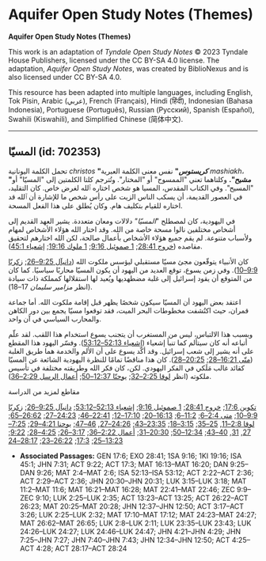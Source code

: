 # Aquifer Open Study Notes (Themes)

**Aquifer Open Study Notes (Themes)**

This work is an adaptation of *Tyndale Open Study Notes* © 2023 Tyndale House Publishers, licensed under the CC BY\-SA 4\.0 license. The adaptation, *Aquifer Open Study Notes*, was created by BiblioNexus and is also licensed under CC BY\-SA 4\.0\.

This resource has been adapted into multiple languages, including English, Tok Pisin, Arabic (عربي), French (Français), Hindi (हिंदी), Indonesian (Bahasa Indonesia), Portuguese (Português), Russian (Русский), Spanish (Español), Swahili (Kiswahili), and Simplified Chinese (简体中文).



--------------------------------

## المسيّا (id: 702353)

تحمل الكلمة اليونانية *christos* **"***كريستوس***"** نفس معنى الكلمة العبرية *mashiakh*، **"***مشيح***".** وكلتاهما تعني "الممسوح" أو "المختار". وتُترجم كلتا الكلمتين إلى "المسيّا" أو "المسيح". وفي الكتاب المقدس، المسيا هو شخص اختاره ٱلله لغرض خاص. كان التقليد، في العصور القديمة، أن يسكب الناس الزيت على رأس شخص ما للإشارة أن ٱلله قد اختاره للقيام بتكليف هام. وكان يُطلق على هذا الفعل المسحة.

في اليهودية، كان لمصطلح "*المسيّا"* دلالات ومعان متعددة. يشير العهد القديم إلى أشخاص مختلفين نالوا مسحة خاصة من الله. وقد اختار الله هؤلاء الأشخاص لمهام ولأسباب متنوعة. لم يقم جميع هؤلاء الأشخاص بأعمال صالحة، لكن الله اختارهم لتحقيق مقاصده ([خروج 28:41](https://ref.ly/Exod28:41); [1 صموئيل 9:16](https://ref.ly/1Sam9:16); [1 ملوك 19:16](https://ref.ly/1Kgs19:16); [إشعياء 45:1](https://ref.ly/Isa45:1)). 
  
كان الأنبياء يتوقّعون مجئ مسيّا مستقبلي ليؤسس ملكوت الله ([دانيآل 9:25–26](https://ref.ly/Dan9:25-Dan9:26); [زكريّا 9:9–10](https://ref.ly/Zech9:9-Zech9:10)). وفي زمن يسوع، توقع العديد من اليهود أن يكون المسيّا محاربًا سياسيًا. كما كان من المتوقع أن يقود إسرائيل إلى غلبة مضطهديها ويُعيد لها استقلالها كمملكة ذات سيادة (انظر *مزامير سليمان* 17–18\).

اعتقد بعض اليهود أن المسيّا سيكون شخصًا يظهر قبل إقامة ملكوت الله. أما جماعة قمران، حيث اكتُشفت مخطوطات البحر الميت، فقد توقعوا مسيّا يجمع بين دور الكاهن والمحارب السياسي في آن واحد.

وبسبب هذا الالتباس، ليس من المستغرب أن يتجنب يسوع استخدام هذا اللقب. لقد علّم أتباعه أنه كان سيتألم كما تنبأ إشعياء ([إشعياء 52:13–53:12](https://ref.ly/Isa52:13-Isa53:12)). وفسّر اليهود هذا المقطع على أنه يشير إلى شعب إسرائيل. وقد أكّد يسوع على أن الألم والخدمة هما طريق الغلبة ([متّى 16:21–28](https://ref.ly/Matt16:21-Matt16:28); [20:25–28](https://ref.ly/Matt20:25-Matt20:28)). كان هذا مناقضًا تمامًا للنظرة اليهودية الشائعة عن المسيّا كقائد غالب مَلَكي في الفكر اليهودي. لكن، كان فكر الله وطريقته مختلفة في تأسيس ملكوته (انظر [لوقا 2:25–32](https://ref.ly/Luke2:25-Luke2:32); [يوحنّا 12:37–50](https://ref.ly/John12:37-John12:50); [أعمال الرسل 2:29–36](https://ref.ly/Acts2:29-Acts2:36)).

مقاطع لمزيد من الدراسة

[تكوين 17:6](https://ref.ly/Gen17:6); [خروج 28:41](https://ref.ly/Exod28:41); [1 صموئيل 9:16](https://ref.ly/1Sam9:16); [إشعياء 52:13–53:12](https://ref.ly/Isa52:13-Isa53:12); [دانيآل 9:25–26](https://ref.ly/Dan9:25-Dan9:26); [زكريّا 9:9–10](https://ref.ly/Zech9:9-Zech9:10); [متى 2:4–6](https://ref.ly/Matt2:4-Matt2:6); [11:2–6](https://ref.ly/Matt11:2-Matt11:6); [16:13–20](https://ref.ly/Matt16:13-Matt16:20); [17:10–12](https://ref.ly/Matt17:10-Matt17:12); [22:41–46](https://ref.ly/Matt22:41-Matt22:46); [24:23–27](https://ref.ly/Matt24:23-Matt24:27); [26:62–65](https://ref.ly/Matt26:62-Matt26:65); [لوقا 2:8–11](https://ref.ly/Luke2:8-Luke2:11), [25–35](https://ref.ly/Luke2:25-Luke2:35); [3:15–18](https://ref.ly/Luke3:15-Luke3:18); [23:35–43](https://ref.ly/Luke23:35-Luke23:43); [24:26–27](https://ref.ly/Luke24:26-Luke24:27), [46–47](https://ref.ly/Luke24:46-Luke24:47); [يوحنا 4:21–29](https://ref.ly/John4:21-John4:29); [7:25–27](https://ref.ly/John7:25-John7:27), [31](https://ref.ly/John7:31), [40–43](https://ref.ly/John7:40-John7:43); [12:34–50](https://ref.ly/John12:34-John12:50); [20:30–31](https://ref.ly/John20:30-John20:31); [أعمال 2:22–36](https://ref.ly/Acts2:22-Acts2:36); [3:17–26](https://ref.ly/Acts3:17-Acts3:26); [4:25–28](https://ref.ly/Acts4:25-Acts4:28); [9:22](https://ref.ly/Acts9:22); [13:23–25](https://ref.ly/Acts13:23-Acts13:25); [17:3](https://ref.ly/Acts17:3); [26:22–23](https://ref.ly/Acts26:22-Acts26:23); [28:17–24](https://ref.ly/Acts28:17-Acts28:24)

* **Associated Passages:** GEN 17:6; EXO 28:41; 1SA 9:16; 1KI 19:16; ISA 45:1; JHN 7:31; ACT 9:22; ACT 17:3; MAT 16:13–MAT 16:20; DAN 9:25–DAN 9:26; MAT 2:4–MAT 2:6; ISA 52:13–ISA 53:12; ACT 2:22–ACT 2:36; ACT 2:29–ACT 2:36; JHN 20:30–JHN 20:31; LUK 3:15–LUK 3:18; MAT 11:2–MAT 11:6; MAT 16:21–MAT 16:28; MAT 22:41–MAT 22:46; ZEC 9:9–ZEC 9:10; LUK 2:25–LUK 2:35; ACT 13:23–ACT 13:25; ACT 26:22–ACT 26:23; MAT 20:25–MAT 20:28; JHN 12:37–JHN 12:50; ACT 3:17–ACT 3:26; LUK 2:25–LUK 2:32; MAT 17:10–MAT 17:12; MAT 24:23–MAT 24:27; MAT 26:62–MAT 26:65; LUK 2:8–LUK 2:11; LUK 23:35–LUK 23:43; LUK 24:26–LUK 24:27; LUK 24:46–LUK 24:47; JHN 4:21–JHN 4:29; JHN 7:25–JHN 7:27; JHN 7:40–JHN 7:43; JHN 12:34–JHN 12:50; ACT 4:25–ACT 4:28; ACT 28:17–ACT 28:24

